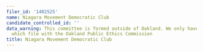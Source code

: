 ```yaml
---
filer_id: '1402525'
name: Niagara Movement Democratic Club
candidate_controlled_id: ''
data_warning: This committee is formed outside of Oakland. We only have data on committees
  which file with the Oakland Public Ethics Commission
title: Niagara Movement Democratic Club
---
```

